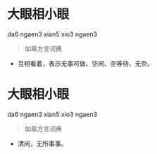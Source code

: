 # 大眼相小眼
da6 ngaen3 xian5 xio3 ngaen3
> 如皋方言词典
- 互相看着，表示无事可做、空闲、空等待、无奈。

# 大眼相小眼
da6 ngaen3 xian5 xio3 ngaen3
> 如皋方言词典
- 清闲，无所事事。
